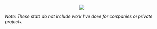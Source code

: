 <p align="center">
  <a href="https://github.com/MackHartley/MackHartley">
    <img src="https://github-readme-stats.vercel.app/api?username=MackHartley&count_private=true&show_icons=true&theme=dark" />
  </a>
  
  <i>Note: These stats do not include work I've done for companies or private projects.</i>

</p>

